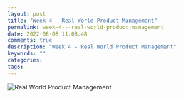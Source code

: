 ```yaml
---
layout: post
title: "Week 4   Real World Product Management"
permalink: week-4---real-world-product-management
date: 2022-08-08 11:08:48
comments: true
description: "Week 4 - Real World Product Management"
keywords: ""
categories:
tags:
---
```


![Real World Product Management](/images/pm-course.png)
